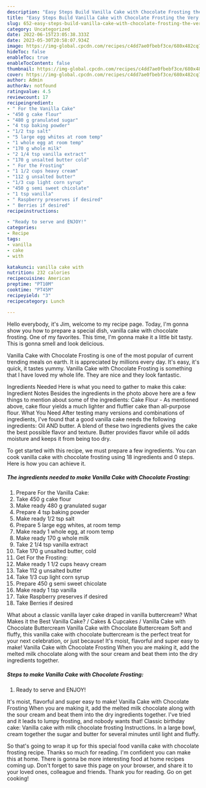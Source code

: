 ```yaml
---
description: "Easy Steps Build Vanilla Cake with Chocolate Frosting the Very Delicious}"
title: "Easy Steps Build Vanilla Cake with Chocolate Frosting the Very Delicious}"
slug: 652-easy-steps-build-vanilla-cake-with-chocolate-frosting-the-very-delicious
category: Uncategorized
date: 2022-06-15T23:05:38.333Z
date: 2023-05-30T20:58:07.934Z
image: https://img-global.cpcdn.com/recipes/c4dd7ae0fbebf3ce/680x482cq70/vanilla-cake-with-chocolate-frosting-recipe-main-photo.jpg
hideToc: false
enableToc: true
enableTocContent: false
thumbnail: https://img-global.cpcdn.com/recipes/c4dd7ae0fbebf3ce/680x482cq70/vanilla-cake-with-chocolate-frosting-recipe-main-photo.jpg
cover: https://img-global.cpcdn.com/recipes/c4dd7ae0fbebf3ce/680x482cq70/vanilla-cake-with-chocolate-frosting-recipe-main-photo.jpg
author: Admin
authorAv: notfound
ratingvalue: 4.5
reviewcount: 17
recipeingredient:
- " For the Vanilla Cake"
- "450 g cake flour"
- "480 g granulated sugar"
- "4 tsp baking powder"
- "1/2 tsp salt"
- "5 large egg whites at room temp"
- "1 whole egg at room temp"
- "170 g whole milk"
- "2 1/4 tsp vanilla extract"
- "170 g unsalted butter cold"
- " For the Frosting"
- "1 1/2 cups heavy cream"
- "112 g unsalted butter"
- "1/3 cup light corn syrup"
- "450 g semi sweet chicolate"
- "1 tsp vanilla"
- " Raspberry preserves if desired"
- " Berries if desired"
recipeinstructions:

- "Ready to serve and ENJOY!"
categories:
- Recipe
tags:
- vanilla
- cake
- with

katakunci: vanilla cake with 
nutrition: 232 calories
recipecuisine: American
preptime: "PT10M"
cooktime: "PT45M"
recipeyield: "3"
recipecategory: Lunch

---
```



Hello everybody, it's Jim, welcome to my recipe page. Today, I'm gonna show you how to prepare a special dish, vanilla cake with chocolate frosting. One of my favorites. This time, I'm gonna make it a little bit tasty. This is gonna smell and look delicious.

Vanilla Cake with Chocolate Frosting is one of the most popular of current trending meals on earth. It is appreciated by millions every day. It's easy, it's quick, it tastes yummy. Vanilla Cake with Chocolate Frosting is something that I have loved my whole life. They are nice and they look fantastic.

Ingredients Needed Here is what you need to gather to make this cake: Ingredient Notes Besides the ingredients in the photo above here are a few things to mention about some of the ingredients: Cake Flour - As mentioned above, cake flour yields a much lighter and fluffier cake than all-purpose flour. What You Need After testing many versions and combinations of ingredients, I&#39;ve found that a good vanilla cake needs the following ingredients: Oil AND butter. A blend of these two ingredients gives the cake the best possible flavor and texture. Butter provides flavor while oil adds moisture and keeps it from being too dry.


To get started with this recipe, we must prepare a few ingredients. You can cook vanilla cake with chocolate frosting using 18 ingredients and 0 steps. Here is how you can achieve it.

<!--inarticleads1-->

##### The ingredients needed to make Vanilla Cake with Chocolate Frosting:

1. Prepare  For the Vanilla Cake:
1. Take 450 g cake flour
1. Make ready 480 g granulated sugar
1. Prepare 4 tsp baking powder
1. Make ready 1/2 tsp salt
1. Prepare 5 large egg whites, at room temp
1. Make ready 1 whole egg, at room temp
1. Make ready 170 g whole milk
1. Take 2 1/4 tsp vanilla extract
1. Take 170 g unsalted butter, cold
1. Get  For the Frosting:
1. Make ready 1 1/2 cups heavy cream
1. Take 112 g unsalted butter
1. Take 1/3 cup light corn syrup
1. Prepare 450 g semi sweet chicolate
1. Make ready 1 tsp vanilla
1. Take  Raspberry preserves if desired
1. Take  Berries if desired


What about a classic vanilla layer cake draped in vanilla buttercream? What Makes it the Best Vanilla Cake? / Cakes &amp; Cupcakes / Vanilla Cake with Chocolate Buttercream Vanilla Cake with Chocolate Buttercream Soft and fluffy, this vanilla cake with chocolate buttercream is the perfect treat for your next celebration, or just because! It&#39;s moist, flavorful and super easy to make! Vanilla Cake with Chocolate Frosting When you are making it, add the melted milk chocolate along with the sour cream and beat them into the dry ingredients together. 

<!--inarticleads2-->

##### Steps to make Vanilla Cake with Chocolate Frosting:


1. Ready to serve and ENJOY!

It&#39;s moist, flavorful and super easy to make! Vanilla Cake with Chocolate Frosting When you are making it, add the melted milk chocolate along with the sour cream and beat them into the dry ingredients together. I&#39;ve tried and it leads to lumpy frosting, and nobody wants that! Classic birthday cake: Vanilla cake with milk chocolate frosting Instructions. In a large bowl, cream together the sugar and butter for several minutes until light and fluffy. 

So that's going to wrap it up for this special food vanilla cake with chocolate frosting recipe. Thanks so much for reading. I'm confident you can make this at home. There is gonna be more interesting food at home recipes coming up. Don't forget to save this page on your browser, and share it to your loved ones, colleague and friends. Thank you for reading. Go on get cooking!

